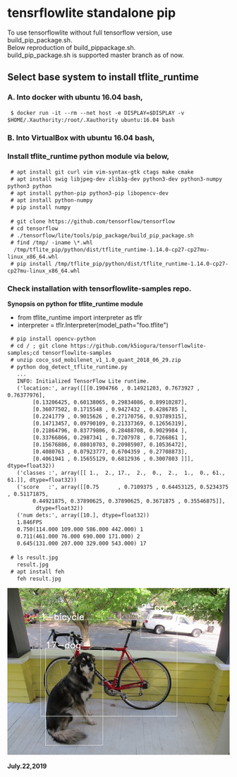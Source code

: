 # tensrflowlite standalone pip

To use tensorflowlite without full tensorflow version, use build_pip_package.sh.  
Below reproduction of build_pippackage.sh.  
build_pip_package.sh is supported master branch as of now.  

## Select base system to install tflite_runtime  

### A. Into docker with ubuntu 16.04 bash,  
```
 $ docker run -it --rm --net host -e DISPLAY=$DISPLAY -v $HOME/.Xauthority:/root/.Xauthority ubuntu:16.04 bash
```
### B. Into VirtualBox with ubuntu 16.04 bash,  

### Install tflite_runtime python module via below,  
```
 # apt install git curl vim vim-syntax-gtk ctags make cmake
 # apt install swig libjpeg-dev zlib1g-dev python3-dev python3-numpy python3 python
 # apt install python-pip python3-pip libopencv-dev
 # apt install python-numpy
 # pip install numpy

 # git clone https://github.com/tensorflow/tensorflow
 # cd tensorflow
 # ./tensorflow/lite/tools/pip_package/build_pip_package.sh
 # find /tmp/ -iname \*.whl
  /tmp/tflite_pip/python/dist/tflite_runtime-1.14.0-cp27-cp27mu-linux_x86_64.whl
 # pip install /tmp/tflite_pip/python/dist/tflite_runtime-1.14.0-cp27-cp27mu-linux_x86_64.whl
```

### Check installation with tensorflowlite-samples repo.  

**Synopsis on python for tflite_runtime module**  

- from tflite_runtime import interpreter as tflr  
- interpreter = tflr.Interpreter(model_path="foo.tflite")  

```
 # pip install opencv-python
 # cd / ; git clone https://github.com/k5iogura/tensorflowlite-samples;cd tensorflowlite-samples
 # unzip coco_ssd_mobilenet_v1_1.0_quant_2018_06_29.zip
 # python dog_detect_tflite_runtime.py
   ...
   INFO: Initialized TensorFlow Lite runtime.
   ('location:', array([[[0.1904766 , 0.14921203, 0.7673927 , 0.76377976],
        [0.13206425, 0.60138065, 0.29834086, 0.89910287],
        [0.36077502, 0.1715548 , 0.9427432 , 0.4286785 ],
        [0.2241779 , 0.9015626 , 0.27170756, 0.93789315],
        [0.14713457, 0.09790109, 0.21337369, 0.12656319],
        [0.21864796, 0.83779806, 0.28488708, 0.9029984 ],
        [0.33766866, 0.2987341 , 0.7207978 , 0.7266861 ],
        [0.15676886, 0.08010703, 0.20985907, 0.10536472],
        [0.4080763 , 0.07923777, 0.6704359 , 0.27708873],
        [0.4061941 , 0.15655129, 0.6812936 , 0.3007803 ]]], dtype=float32))
   ('classes :', array([[ 1.,  2., 17.,  2.,  0.,  2.,  1.,  0., 61., 61.]], dtype=float32))
   ('score   :', array([[0.75      , 0.7109375 , 0.64453125, 0.5234375 , 0.51171875,
        0.44921875, 0.37890625, 0.37890625, 0.3671875 , 0.35546875]],
         dtype=float32))
   ('num dets:', array([10.], dtype=float32))
   1.846FPS
   0.750(114.000 109.000 586.000 442.000) 1
   0.711(461.000 76.000 690.000 171.000) 2
   0.645(131.000 207.000 329.000 543.000) 17
   
 # ls result.jpg
   result.jpg
 # apt install feh
   feh result.jpg
```
![](dog_result.jpg)  

**July.22,2019**
